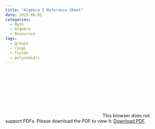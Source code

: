```yaml
---
title: "Algebra I Reference Sheet"
date: 2020-06-02
categories:
  - Math
  - Algebra
  - Resources
tags:
  - groups
  - rings
  - fields
  - polynomials
---
```


<div>
<object data="_pdfs/Algebra_I_Reference_Sheet.pdf" type="application/pdf" >
    <embed src="_pdfs/Algebra_I_Reference_Sheet.pdf">
        This browser does not support PDFs. Please download the PDF to view it: <a href="_pdfs/Algebra_I_Reference_Sheet.pdf">Download PDF</a>.</p>
    </embed>
</object>
</div>
